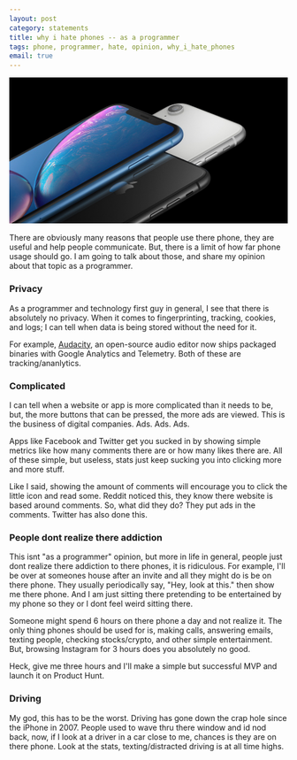 ```yaml
---
layout: post
category: statements
title: why i hate phones -- as a programmer
tags: phone, programmer, hate, opinion, why_i_hate_phones
email: true
---
```


![phone](/assets/photos/phone.jpeg)

There are obviously many reasons that people use there phone, they are useful and help people communicate. But, there is a limit of how far phone usage should go. I am going to talk about those, and share my opinion about that topic as a programmer.

### Privacy

As a programmer and technology first guy in general, I see that there is absolutely no privacy. When it comes to fingerprinting, tracking, cookies, and logs; I can tell when data is being stored without the need for it.

For example, [Audacity](https://github.com/audacity/audacity), an open-source audio editor now ships packaged binaries with Google Analytics and Telemetry. Both of these are tracking/ananlytics.

### Complicated

I can tell when a website or app is more complicated than it needs to be, but, the more buttons that can be pressed, the more ads are viewed. This is the business of digital companies. Ads. Ads. Ads.

Apps like Facebook and Twitter get you sucked in by showing simple metrics like how many comments there are or how many likes there are. All of these simple, but useless, stats just keep sucking you into clicking more and more stuff.

Like I said, showing the amount of comments will encourage you to click the little icon and read some. Reddit noticed this, they know there website is based around comments. So, what did they do? They put ads in the comments. Twitter has also done this.

### People dont realize there addiction

This isnt \"as a programmer\" opinion, but more in life in general, people just dont realize there addiction to there phones, it is ridiculous. For example, I'll be over at someones house after an invite and all they might do is be on there phone. They usually periodically say, \"Hey, look at this.\" then show me there phone. And I am just sitting there pretending to be entertained by my phone so they or I dont feel weird sitting there.

Someone might spend 6 hours on there phone a day and not realize it. The only thing phones should be used for is, making calls, answering emails, texting people, checking stocks/crypto, and other simple entertainment. But, browsing Instagram for 3 hours does you absolutely no good.

Heck, give me three hours and I'll make a simple but successful MVP and launch it on Product Hunt.

### Driving

My god, this has to be the worst. Driving has gone down the crap hole since the iPhone in 2007. People used to wave thru there window and id nod back, now, if I look at a driver in a car close to me, chances is they are on there phone. Look at the stats, texting/distracted driving is at all time highs.